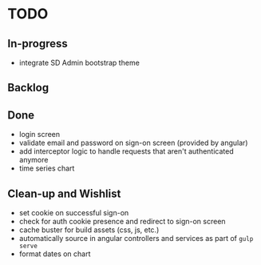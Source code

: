 TODO
===

In-progress
---

* integrate SD Admin bootstrap theme

Backlog
---


Done
---

* login screen
* validate email and password on sign-on screen (provided by angular)
* add interceptor logic to handle requests that aren't authenticated anymore
* time series chart

Clean-up and Wishlist
---

* set cookie on successful sign-on
* check for auth cookie presence and redirect to sign-on screen
* cache buster for build assets (css, js, etc.)
* automatically source in angular controllers and services as part of `gulp serve`
* format dates on chart
